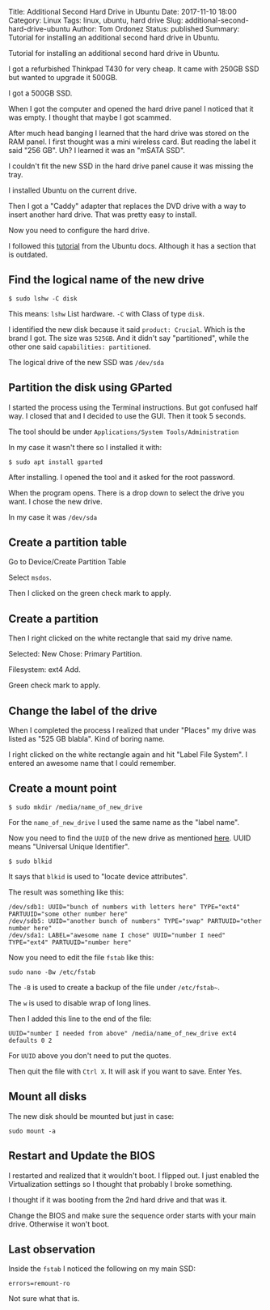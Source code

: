 Title: Additional Second Hard Drive in Ubuntu
Date: 2017-11-10 18:00
Category: Linux
Tags: linux, ubuntu, hard drive
Slug: additional-second-hard-drive-ubuntu
Author: Tom Ordonez
Status: published
Summary: Tutorial for installing an additional second hard drive in Ubuntu.

Tutorial for installing an additional second hard drive in Ubuntu.

I got a refurbished Thinkpad T430 for very cheap. It came with 250GB SSD but wanted to upgrade it 500GB.

I got a 500GB SSD.

When I got the computer and opened the hard drive panel I noticed that it was empty. I thought that maybe I got scammed.

After much head banging I learned that the hard drive was stored on the RAM panel. I first thought was a mini wireless card. But reading the label it said "256 GB". Uh? I learned it was an "mSATA SSD".

I couldn't fit the new SSD in the hard drive panel cause it was missing the tray.

I installed Ubuntu on the current drive.

Then I got a "Caddy" adapter that replaces the DVD drive with a way to insert another hard drive. That was pretty easy to install.

Now you need to configure the hard drive.

I followed this <a href="https://help.ubuntu.com/community/InstallingANewHardDrive" target="_blank">tutorial</a> from the Ubuntu docs. Although it has a section that is outdated.

## Find the logical name of the new drive

    $ sudo lshw -C disk

This means: `lshw` List hardware. `-C` with Class of type `disk`.

I identified the new disk because it said `product: Crucial`. Which is the brand I got. The size was `525GB`. And it didn't say "partitioned", while the other one said `capabilities: partitioned`.

The logical drive of the new SSD was `/dev/sda`

## Partition the disk using GParted

I started the process using the Terminal instructions. But got confused half way. I closed that and I decided to use the GUI. Then it took 5 seconds.

The tool should be under `Applications/System Tools/Administration`

In my case it wasn't there so I installed it with:

    $ sudo apt install gparted

After installing. I opened the tool and it asked for the root password.

When the program opens. There is a drop down to select the drive you want. I chose the new drive. 

In my case it was `/dev/sda`

## Create a partition table

Go to Device/Create Partition Table

Select `msdos`.

Then I clicked on the green check mark to apply.

## Create a partition

Then I right clicked on the white rectangle that said my drive name.

Selected: New
Chose: Primary Partition.

Filesystem: ext4
Add.

Green check mark to apply.

## Change the label of the drive

When I completed the process I realized that under "Places" my drive was listed as "525 GB blabla". Kind of boring name.

I right clicked on the white rectangle again and hit "Label File System". I entered an awesome name that I could remember.

## Create a mount point

    $ sudo mkdir /media/name_of_new_drive

For the `name_of_new_drive` I used the same name as the "label name".

Now you need to find the `UUID` of the new drive as mentioned <a href="https://help.ubuntu.com/community/UsingUUID" target="_blank">here</a>. UUID means "Universal Unique Identifier".

    $ sudo blkid

It says that `blkid` is used to "locate device attributes".

The result was something like this:

    /dev/sdb1: UUID="bunch of numbers with letters here" TYPE="ext4" PARTUUID="some other number here"
    /dev/sdb5: UUID="another bunch of numbers" TYPE="swap" PARTUUID="other number here"
    /dev/sda1: LABEL="awesome name I chose" UUID="number I need" TYPE="ext4" PARTUUID="number here"

Now you need to edit the file `fstab` like this:

    sudo nano -Bw /etc/fstab

The `-B` is used to create a backup of the file under `/etc/fstab~`.

The `w` is used to disable wrap of long lines.

Then I added this line to the end of the file:

    UUID="number I needed from above" /media/name_of_new_drive ext4 defaults 0 2

For `UUID` above you don't need to put the quotes.

Then quit the file with `Ctrl X`. It will ask if you want to save. Enter Yes.

## Mount all disks

The new disk should be mounted but just in case:

    sudo mount -a

## Restart and Update the BIOS

I restarted and realized that it wouldn't boot. I flipped out. I just enabled the Virtualization settings so I thought that probably I broke something.

I thought if it was booting from the 2nd hard drive and that was it.

Change the BIOS and make sure the sequence order starts with your main drive. Otherwise it won't boot.

## Last observation

Inside the `fstab` I noticed the following on my main SSD:

    errors=remount-ro

Not sure what that is.

